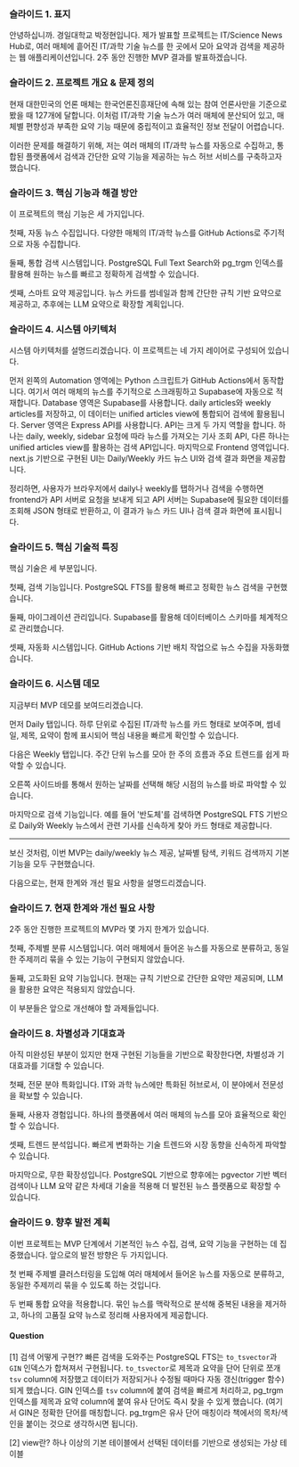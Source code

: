 ### 슬라이드 1. 표지

안녕하십니까. 경일대학교 박정현입니다.
제가 발표할 프로젝트는 IT/Science News Hub로, 여러 매체에 흩어진 IT/과학 기술 뉴스를 한 곳에서 모아 요약과 검색을 제공하는 웹 애플리케이션입니다.
2주 동안 진행한 MVP 결과를 발표하겠습니다.

### 슬라이드 2. 프로젝트 개요 & 문제 정의

현재 대한민국의 언론 매체는 한국언론진흥재단에 속해 있는 참여 언론사만을 기준으로 봤을 때 127개에 달합니다. 이처럼 IT/과학 기술 뉴스가 여러 매체에 분산되어 있고, 매체별 편향성과 부족한 요약 기능 때문에 중립적이고 효율적인 정보 전달이 어렵습니다.

이러한 문제를 해결하기 위해, 저는 여러 매체의 IT/과학 뉴스를 자동으로 수집하고, 통합된 플랫폼에서 검색과 간단한 요약 기능을 제공하는 뉴스 허브 서비스를 구축하고자 했습니다.

### 슬라이드 3. 핵심 기능과 해결 방안

이 프로젝트의 핵심 기능은 세 가지입니다.

첫째, 자동 뉴스 수집입니다.
다양한 매체의 IT/과학 뉴스를 GitHub Actions로 주기적으로 자동 수집합니다.

둘째, 통합 검색 시스템입니다.
PostgreSQL Full Text Search와 pg_trgm 인덱스를 활용해 원하는 뉴스를 빠르고 정확하게 검색할 수 있습니다.

셋째, 스마트 요약 제공입니다.
뉴스 카드를 썸네일과 함께 간단한 규칙 기반 요약으로 제공하고, 추후에는 LLM 요약으로 확장할 계획입니다.

### 슬라이드 4. 시스템 아키텍처

시스템 아키텍처를 설명드리겠습니다.
이 프로젝트는 네 가지 레이어로 구성되어 있습니다.

먼저 왼쪽의 Automation 영역에는 Python 스크립트가 GitHub Actions에서 동작합니다. 여기서 여러 매체의 뉴스를 주기적으로 스크래핑하고 Supabase에 자동으로 적재합니다.
Database 영역은 Supabase를 사용합니다. daily articles와 weekly articles를 저장하고, 이 데이터는 unified articles view에 통합되어 검색에 활용됩니다.
Server 영역은 Express API를 사용합니다. API는 크게 두 가지 역할을 합니다. 하나는 daily, weekly, sidebar 요청에 따라 뉴스를 가져오는 기사 조회 API, 다른 하나는 unified articles view를 활용하는 검색 API입니다.
마지막으로 Frontend 영역입니다. next.js 기반으로 구현된 UI는 Daily/Weekly 카드 뉴스 UI와 검색 결과 화면을 제공합니다.

정리하면, 사용자가 브라우저에서 daily나 weekly를 탭하거나 검색을 수행하면 frontend가 API 서버로 요청을 보내게 되고 API 서버는 Supabase에 필요한 데이터를 조회해 JSON 형태로 반환하고, 이 결과가 뉴스 카드 UI나 검색 결과 화면에 표시됩니다.

### 슬라이드 5. 핵심 기술적 특징

핵심 기술은 세 부분입니다.

첫째, 검색 기능입니다.
PostgreSQL FTS를 활용해 빠르고 정확한 뉴스 검색을 구현했습니다.

둘째, 마이그레이션 관리입니다.
Supabase를 활용해 데이터베이스 스키마를 체계적으로 관리했습니다.

셋째, 자동화 시스템입니다.
GitHub Actions 기반 배치 작업으로 뉴스 수집을 자동화했습니다.

### 슬라이드 6. 시스템 데모

지금부터 MVP 데모를 보여드리겠습니다.

먼저 Daily 탭입니다.
하루 단위로 수집된 IT/과학 뉴스를 카드 형태로 보여주며, 썸네일, 제목, 요약이 함께 표시되어 핵심 내용을 빠르게 확인할 수 있습니다.

다음은 Weekly 탭입니다.
주간 단위 뉴스를 모아 한 주의 흐름과 주요 트렌드를 쉽게 파악할 수 있습니다.

오른쪽 사이드바를 통해서 원하는 날짜를 선택해 해당 시점의 뉴스를 바로 파악할 수 있습니다.

마지막으로 검색 기능입니다.
예를 들어 '반도체'를 검색하면 PostgreSQL FTS 기반으로 Daily와 Weekly 뉴스에서 관련 기사를 신속하게 찾아 카드 형태로 제공합니다.

---

보신 것처럼, 이번 MVP는 daily/weekly 뉴스 제공, 날짜별 탐색, 키워드 검색까지 기본 기능을 모두 구현했습니다.

다음으로는, 현재 한계와 개선 필요 사항을 설명드리겠습니다.

### 슬라이드 7. 현재 한계와 개선 필요 사항

2주 동안 진행한 프로젝트의 MVP라 몇 가지 한계가 있습니다.

첫째, 주제별 분류 시스템입니다.
여러 매체에서 들어온 뉴스를 자동으로 분류하고, 동일한 주제끼리 묶을 수 있는 기능이 구현되지 않았습니다.

둘째, 고도화된 요약 기능입니다.
현재는 규칙 기반으로 간단한 요약만 제공되며, LLM을 활용한 요약은 적용되지 않았습니다.

이 부분들은 앞으로 개선해야 할 과제들입니다.

### 슬라이드 8. 차별성과 기대효과

아직 미완성된 부분이 있지만 현재 구현된 기능들을 기반으로 확장한다면, 차별성과 기대효과를 기대할 수 있습니다.

첫째, 전문 분야 특화입니다.
IT와 과학 뉴스에만 특화된 허브로서, 이 분야에서 전문성을 확보할 수 있습니다.

둘째, 사용자 경험입니다.
하나의 플랫폼에서 여러 매체의 뉴스를 모아 효율적으로 확인할 수 있습니다.

셋째, 트렌드 분석입니다.
빠르게 변화하는 기술 트렌드와 시장 동향을 신속하게 파악할 수 있습니다.

마지막으로, 무한 확장성입니다.
PostgreSQL 기반으로 향후에는 pgvector 기반 벡터 검색이나 LLM 요약 같은 차세대 기술을 적용해 더 발전된 뉴스 플랫폼으로 확장할 수 있습니다.

### 슬라이드 9. 향후 발전 계획

이번 프로젝트는 MVP 단계에서 기본적인 뉴스 수집, 검색, 요약 기능을 구현하는 데 집중했습니다. 앞으로의 발전 방향은 두 가지입니다.

첫 번째 주제별 클러스터링을 도입해 여러 매체에서 들어온 뉴스를 자동으로 분류하고, 동일한 주제끼리 묶을 수 있도록 하는 것입니다.

두 번째 통합 요약을 적용합니다.
묶인 뉴스를 맥락적으로 분석해 중복된 내용을 제거하고, 하나의 고품질 요약 뉴스로 정리해 사용자에게 제공합니다.

#### Question

[1] 검색 어떻게 구현??
빠른 검색을 도와주는 PostgreSQL FTS는 `to_tsvector`과 `GIN` 인덱스가 합쳐져서 구현됩니다.
`to_tsvector`로 제목과 요약을 단어 단위로 쪼개 `tsv` column에 저장했고 데이터가 저장되거나 수정될 때마다 자동 갱신(trigger 함수)되게 했습니다.
GIN 인덱스를 `tsv` column에 붙여 검색을 빠르게 처리하고, pg_trgm 인덱스를 제목과 요약 column에 붙여 유사 단어도 즉시 찾을 수 있게 했습니다.
(여기서 GIN은 정확한 단어를 매칭합니다. pg_trgm은 유사 단어 매칭이라 책에서의 목차/색인을 붙이는 것으로 생각하시면 됩니다).

[2] view란?
하나 이상의 기본 테이블에서 선택된 데이터를 기반으로 생성되는 가상 테이블
